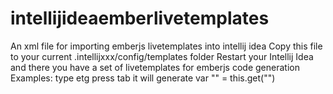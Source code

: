# intellijideaemberlivetemplates
An xml file for importing emberjs livetemplates into intellij idea
Copy this file to your current .intellijxxx/config/templates folder
Restart your Intellij Idea and there you have a set of livetemplates for emberjs code generation
Examples:
type etg press tab it will generate var "" = this.get("")
